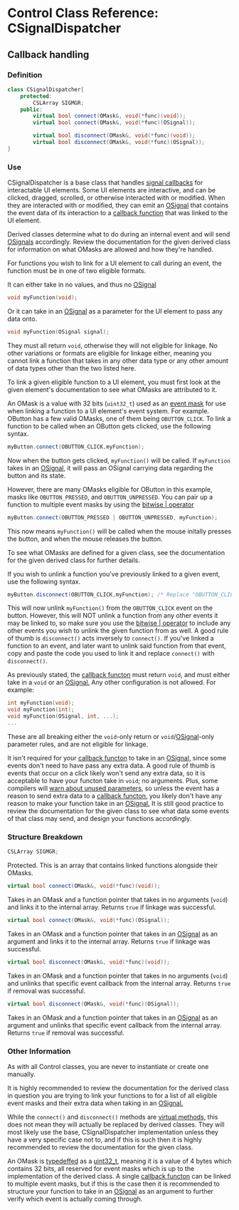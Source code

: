 # Control Class Reference: CSignalDispatcher
## Callback handling

### Definition
```cpp
class CSignalDispatcher{
	protected:
		CSLArray SIGMGR;
	public:
		virtual bool connect(OMask&, void(*func)(void));
		virtual bool connect(OMask&, void(*func)(OSignal));

		virtual bool disconnect(OMask&, void(*func)(void));
		virtual bool disconnect(OMask&, void(*func)(OSignal));
}
```
### Use
CSignalDispatcher is a base class that handles [signal callbacks](https://www.tutorialspoint.com/callbacks-in-c) for interactable UI elements.
Some UI elements are interactive, and can be clicked, dragged, scrolled, or otherwise interacted with or modified. 
When they are interacted with or modified, they can emit an [OSignal](https://github.com/RosettaHS/OKit/blob/main/docs/Class%20Reference/OSignal.md) that contains the event data of its interaction to a [callback function](https://www.tutorialspoint.com/callbacks-in-c) that was linked to the UI element.

Derived classes determine what to do during an internal event and will send [OSignals](https://github.com/RosettaHS/OKit/blob/main/docs/Class%20Reference/OSignal.md) accordingly.
Review the documentation for the given derived class for information on what OMasks are allowed and how they're handled.

For functions you wish to link for a UI element to call during an event, the function must be in one of two eligible formats.

It can either take in no values, and thus no [OSignal](https://github.com/RosettaHS/OKit/blob/main/docs/Class%20Reference/OSignal.md)
```cpp
void myFunction(void);
```
Or it can take in an [OSignal](https://github.com/RosettaHS/OKit/blob/main/docs/Class%20Reference/OSignal.md) as a parameter for the UI element to pass any data onto.
```cpp
void myFunction(OSignal signal);
```
They must all return `void`, otherwise they will not eligible for linkage.
No other variations or formats are eligible for linkage either, meaning you cannot link a function that takes in any other data type or any other amount of data types other than the two listed here.

To link a given eligible function to a UI element, you must first look at the given element's documentation to see what OMasks are attributed to it.

An OMask is a value with 32 bits (`uint32_t`) used as an [event mask](https://youtu.be/aMAM5vL7wTs) for use when linking a function to a UI element's event system.
For example. OButton has a few valid OMasks, one of them being `OBUTTON_CLICK`. To link a function to be called when an OButton gets clicked, use the following syntax.
```cpp
myButton.connect(OBUTTON_CLICK,myFunction);
```
Now when the button gets clicked, `myFunction()` will be called.
If `myFunction` takes in an [OSignal,](https://github.com/RosettaHS/OKit/blob/main/docs/Class%20Reference/OSignal.md) it will pass an OSignal carrying data regarding the button and its state.

However, there are many OMasks eligible for OButton in this example, masks like `OBUTTON_PRESSED`, and `OBUTTON_UNPRESSED`.
You can pair up a function to multiple event masks by using the [bitwise \| operator](https://en.wikipedia.org/wiki/Bitwise_operations_in_C#Bitwise_assignment_operators)
```cpp
myButton.connect(OBUTTON_PRESSED | OBUTTON_UNPRESSED, myFunction);
```
This now means `myFunction()` will be called when the mouse initally presses the button, and when the mouse releases the button.

To see what OMasks are defined for a given class, see the documentation for the given derived class for further details.

If you wish to unlink a function you've previously linked to a given event, use the following syntax.
```cpp
myButton.disconnect(OBUTTON_CLICK,myFunction); /* Replace "OBUTTON_CLICK" with the event you wish to unlink from! */
```
This will now unlink `myFunction()` from the `OBUTTON_CLICK` event on the button. 
However, this will NOT unlink a function from any other events it may be linked to, so make sure you use the [bitwise \| operator](https://en.wikipedia.org/wiki/Bitwise_operations_in_C#Bitwise_assignment_operators) to include any other events you wish to unlink the given function from as well.
A good rule of thumb is `disconnect()` acts inversely to `connect()`. If you've linked a function to an event, and later want to unlink said function from that event, copy and paste the code you used to link it and replace `connect()` with `disconnect()`.

As previously stated, the [callback functon](https://www.tutorialspoint.com/callbacks-in-c) must return `void`, and must either take in a `void` or an [OSignal.](https://github.com/RosettaHS/OKit/blob/main/docs/Class%20Reference/OSignal.md)
Any other configuration is not allowed. For example:
```cpp
int myFunction(void);
void myFunction(int);
void myFunction(OSignal, int, ...);
...
```
These are all breaking either the `void`-only return or `void`/[OSignal](https://github.com/RosettaHS/OKit/blob/main/docs/Class%20Reference/OSignal.md)-only parameter rules, and are not eligible for linkage.

It isn't required for your [callback functon](https://www.tutorialspoint.com/callbacks-in-c) to take in an [OSignal,](https://github.com/RosettaHS/OKit/blob/main/docs/Class%20Reference/OSignal.md) since some events don't need to have pass any extra data.
A good rule of thumb is events that occur on a click likely won't send any extra data, so it is acceptable to have your functon take in `void`; no arguments.
Plus, some compilers will [warn about unused parameters,](https://gcc.gnu.org/onlinedocs/gcc/Warning-Options.html) so unless the event has a reason to send extra data to a [callback functon,](https://www.tutorialspoint.com/callbacks-in-c) you likely don't have any reason to make your function take in an [OSignal.](https://github.com/RosettaHS/OKit/blob/main/docs/Class%20Reference/OSignal.md)
It is still good practice to review the documentation for the given class to see what data some events of that class may send, and design your functions accordingly.

### Structure Breakdown
```cpp
CSLArray SIGMGR;
```
Protected. This is an array that contains linked functions alongside their OMasks.
```cpp
virtual bool connect(OMask&, void(*func)(void));
```
Takes in an OMask and a function pointer that takes in no arguments (`void`) and links it to the internal array. Returns `true` if linkage was successful.
```cpp
virtual bool connect(OMask&, void(*func)(OSignal));
```
Takes in an OMask and a function pointer that takes in an [OSignal](https://github.com/RosettaHS/OKit/blob/main/docs/Class%20Reference/OSignal.md) as an argument and links it to the internal array. Returns `true` if linkage was successful.
```cpp
virtual bool disconnect(OMask&, void(*func)(void));
```
Takes in an OMask and a function pointer that takes in no arguments (`void`) and unlinks that specific event callback from the internal array. Returns `true` if removal was successful.
```cpp
virtual bool disconnect(OMask&, void(*func)(OSignal));
```
Takes in an OMask and a function pointer that takes in an [OSignal](https://github.com/RosettaHS/OKit/blob/main/docs/Class%20Reference/OSignal.md) as an argument and unlinks that specific event callback from the internal array. Returns `true` if removal was successful.

### Other Information
As with all Control classes, you are never to instantiate or create one manually.

It is highly recommended to review the documentation for the derived class in question you are trying to link your functions to for a list of all eligible event masks and their extra data when taking in an [OSignal.](https://github.com/RosettaHS/OKit/blob/main/docs/Class%20Reference/OSignal.md)

While the `connect()` and `disconnect()` methods are [virtual methods,](https://en.cppreference.com/w/cpp/language/virtual) this does not mean they will actually be replaced by derived classes.
They will most likely use the base, CSignalDispatcher implementation unless they have a very specific case not to, and if this is such then it is highly recommended to review the documentation for the given class.

An OMask is [typedeffed](https://en.wikipedia.org/wiki/Typedef) as a [uint32_t](https://en.wikipedia.org/wiki/C_data_types#Fixed-width_integer_types), meaning it is a value of 4 bytes which contains 32 bits, all reserved for event masks which is up to the implementation of the derived class.
A single [callback functon](https://www.tutorialspoint.com/callbacks-in-c) can be linked to multiple event masks, but if this is the case then it is recommended to structure your function to take in an [OSignal](https://github.com/RosettaHS/OKit/blob/main/docs/Class%20Reference/OSignal.md) as an argument to further verify which event is actually coming through.